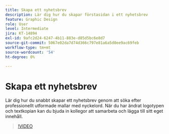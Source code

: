 ```yaml
---
title: Skapa ett nyhetsbrev
description: Lär dig hur du skapar förstasidan i ett nyhetsbrev
feature: Graphic Design
role: User
level: Intermediate
jira: KT-14894
exl-id: 9afc2d24-6247-4b11-883e-d85d5bc6e8d7
source-git-commit: 5067e02da7d74d366c797e81a6a5d0ee9ac69feb
workflow-type: tm+mt
source-wordcount: '54'
ht-degree: 0%

---
```


# Skapa ett nyhetsbrev

Lär dig hur du snabbt skapar ett nyhetsbrev genom att söka efter professionellt utformade mallar med nyckelord. När du har ändrat logotypen och textkopian kan du bjuda in kollegor att samarbeta och lägga till sitt eget innehåll.

>[!VIDEO](https://video.tv.adobe.com/v/3427120?quality=12&learn=on&hidetitle=true)
